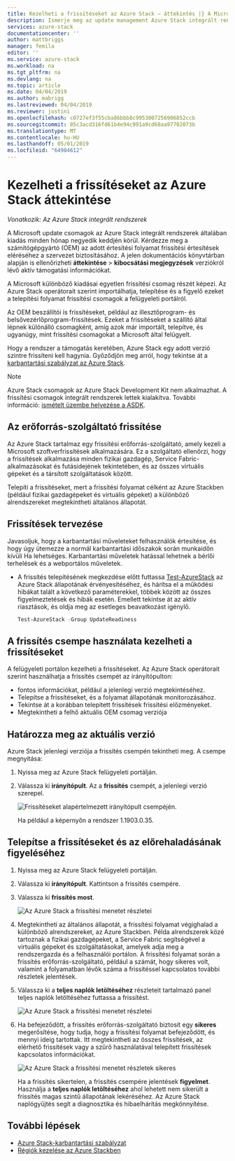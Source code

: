 ```yaml
---
title: Kezelheti a frissítéseket az Azure Stack – áttekintés |} A Microsoft Docs
description: Ismerje meg az update management Azure Stack integrált rendszerek.
services: azure-stack
documentationcenter: ''
author: mattbriggs
manager: femila
editor: ''
ms.service: azure-stack
ms.workload: na
ms.tgt_pltfrm: na
ms.devlang: na
ms.topic: article
ms.date: 04/04/2019
ms.author: mabrigg
ms.lastreviewed: 04/04/2019
ms.reviewer: justini
ms.openlocfilehash: c0727ef3f55cba86bbb8c9953007256906852ccb
ms.sourcegitcommit: 85c3acd316fd61b4e94c991a9cd68aa97702073b
ms.translationtype: MT
ms.contentlocale: hu-HU
ms.lasthandoff: 05/01/2019
ms.locfileid: "64984612"
---
```

# <a name="manage-updates-in-azure-stack-overview"></a>Kezelheti a frissítéseket az Azure Stack áttekintése

*Vonatkozik: Az Azure Stack integrált rendszerek*

A Microsoft update csomagok az Azure Stack integrált rendszerek általában kiadás minden hónap negyedik keddjén körül. Kérdezze meg a számítógépgyártó (OEM) az adott értesítési folyamat frissítési értesítések eléréséhez a szervezet biztosításához. A jelen dokumentációs könyvtárban alapján is ellenőrizheti **áttekintése** > **kibocsátási megjegyzések** verziókról lévő aktív támogatási információkat. 

A Microsoft különböző kiadásai egyetlen frissítési csomag részét képezi. Az Azure Stack operátorait szerint importálhatja, telepítése és a figyelő ezeket a telepítési folyamat frissítési csomagok a felügyeleti portálról. 

Az OEM beszállítói is frissítéseket, például az illesztőprogram- és belsővezérlőprogram-frissítések. Ezeket a frissítéseket a szállító által lépnek különálló csomagként, amíg azok már importált, telepítve, és ugyanúgy, mint frissítési csomagokat a Microsoft által felügyelt.

Hogy a rendszer a támogatás keretében, Azure Stack egy adott verzió szintre frissíteni kell hagynia. Győződjön meg arról, hogy tekintse át a [karbantartási szabályzat az Azure Stack](azure-stack-servicing-policy.md).

> [!NOTE]
> Azure Stack csomagok az Azure Stack Development Kit nem alkalmazhat. A frissítési csomagok integrált rendszerek lettek kialakítva. További információ: [ismételt üzembe helyezése a ASDK](/azure-stack/asdk).

## <a name="the-update-resource-provider"></a>Az erőforrás-szolgáltató frissítése

Az Azure Stack tartalmaz egy frissítési erőforrás-szolgáltató, amely kezeli a Microsoft szoftverfrissítések alkalmazására. Ez a szolgáltató ellenőrzi, hogy a frissítések alkalmazása minden fizikai gazdagép, Service Fabric-alkalmazásokat és futásidejének tekintetében, és az összes virtuális gépeket és a társított szolgáltatások között.

Telepíti a frissítéseket, mert a frissítési folyamat célként az Azure Stackben (például fizikai gazdagépeket és virtuális gépeket) a különböző alrendszereket megtekintheti általános állapotát.

## <a name="plan-for-updates"></a>Frissítések tervezése

Javasoljuk, hogy a karbantartási műveleteket felhasználók értesítése, és hogy úgy ütemezze a normál karbantartási időszakok során munkaidőn kívüli Ha lehetséges. Karbantartási műveletek hatással lehetnek a bérlői terhelések és a webportálos műveletek.

- A frissítés telepítésének megkezdése előtt futtassa [Test-AzureStack](azure-stack-diagnostic-test.md) az Azure Stack állapotának érvényesítéséhez, és hárítsa el a működési hibákat talált a következő paraméterekkel, többek között az összes figyelmeztetések és hibák esetén. Emellett tekintse át az aktív riasztások, és oldja meg az esetleges beavatkozást igénylő.  

  ```powershell
  Test-AzureStack -Group UpdateReadiness
  ``` 

## <a name="using-the-update-tile-to-manage-updates"></a>A frissítés csempe használata kezelheti a frissítéseket

A felügyeleti portálon kezelheti a frissítéseket. Az Azure Stack operátorait szerint használhatja a frissítés csempét az irányítópulton:

- fontos információkat, például a jelenlegi verzió megtekintéséhez.
- Telepítse a frissítéseket, és a folyamat állapotának monitorozásához.
- Tekintse át a korábban telepített frissítések frissítési előzményeket.
- Megtekintheti a felhő aktuális OEM csomag verziója
 
## <a name="determine-the-current-version"></a>Határozza meg az aktuális verzió

Azure Stack jelenlegi verziója a frissítés csempén tekintheti meg. A csempe megnyitása:

1. Nyissa meg az Azure Stack felügyeleti portálján.
2. Válassza ki **irányítópult**. Az a **frissítés** csempét, a jelenlegi verzió szerepel. 

    ![Frissítéseket alapértelmezett irányítópult csempéjén.](./media/azure-stack-updates/image1.png)

    Ha például a képernyőn a rendszer 1.1903.0.35.

## <a name="install-updates-and-monitor-progress"></a>Telepítse a frissítéseket és az előrehaladásának figyeléséhez


1. Nyissa meg az Azure Stack felügyeleti portálján.
2. Válassza ki **irányítópult**. Kattintson a frissítés csempére.
3. Válassza ki **frissítés most**.

    ![Az Azure Stack a frissítési menetet részletei](media/azure-stack-updates/azure-stack-update-button.png)

4.  Megtekintheti az általános állapotát, a frissítési folyamat végighalad a különböző alrendszereket, az Azure Stackben. Példa alrendszerek közé tartoznak a fizikai gazdagépeket, a Service Fabric segítségével a virtuális gépeket és szolgáltatásokat, amelyek adja meg a rendszergazda és a felhasználói portálon. A frissítési folyamat során a frissítés erőforrás-szolgáltató, például a számát, hogy sikeres volt, valamint a folyamatban lévők száma a frissítéssel kapcsolatos további részletek jelentések.

5. Válassza ki a **teljes naplók letöltéséhez** részleteit tartalmazó panel teljes naplók letöltéséhez futtassa a frissítést.

    ![Az Azure Stack a frissítési menetet részletei](media/azure-stack-updates/update-run-details.png)

6. Ha befejeződött, a frissítés erőforrás-szolgáltató biztosít egy **sikeres** megerősítése, hogy tudja, hogy a frissítési folyamat befejeződött, és mennyi ideig tartottak. Itt megtekintheti az összes frissítések, az elérhető frissítések vagy a szűrő használatával telepített frissítések kapcsolatos információkat.

    ![Az Azure Stack a frissítési menetet részletek sikeres](media/azure-stack-updates/update-success.png)

   Ha a frissítés sikertelen, a frissítés csempére jelentések **figyelmet**. Használja a **teljes naplók letöltéséhez** ahol lehetett nem sikerült a frissítés magas szintű állapotának lekéréséhez. Az Azure Stack naplógyűjtés segít a diagnosztika és hibaelhárítás megkönnyítése.

## <a name="next-steps"></a>További lépések

- [Azure Stack-karbantartási szabályzat](azure-stack-servicing-policy.md) 
- [Régiók kezelése az Azure Stackben](azure-stack-region-management.md)
